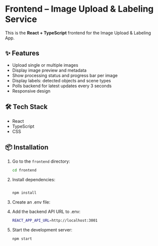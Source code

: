 # Frontend – Image Upload & Labeling Service

This is the **React + TypeScript** frontend for the Image Upload & Labeling App.

## ✨ Features

- Upload single or multiple images
- Display image preview and metadata
- Show processing status and progress bar per image
- Display labels: detected objects and scene types
- Polls backend for latest updates every 3 seconds
- Responsive design

## 🛠️ Tech Stack

- React 
- TypeScript
- CSS 

## 📦 Installation

1. Go to the `frontend` directory:
   ```bash
   cd frontend
 2.  Install dependencies:

        ```bash

        npm install
 3. Create an .env file:

 4. Add the backend API URL to .env: 
    ```bash
    REACT_APP_API_URL=http://localhost:3001       

 5. 
    Start the development server:
    ```bash
    npm start      

